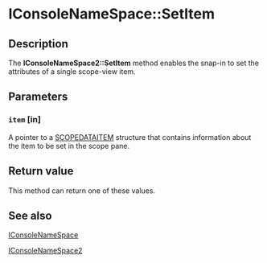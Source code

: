 # IConsoleNameSpace::SetItem

## Description

The **IConsoleNameSpace2::SetItem** method enables the snap-in to set the attributes of a single scope-view item.

## Parameters

### `item` [in]

A pointer to a [SCOPEDATAITEM](https://learn.microsoft.com/windows/desktop/api/mmc/ns-mmc-scopedataitem) structure that contains
information about the item to be set in the scope pane.

## Return value

This method can return one of these values.

## See also

[IConsoleNameSpace](https://learn.microsoft.com/windows/desktop/api/mmc/nn-mmc-iconsolenamespace)

[IConsoleNameSpace2](https://learn.microsoft.com/windows/desktop/api/mmc/nn-mmc-iconsolenamespace2)
